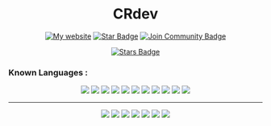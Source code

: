 <h1 align="center">CRdev</h1>
<div align="center">
<a href="https://www.cr-dev.io/"><img src="https://img.shields.io/static/v1?label=&labelColor=505050&message=my website&color=%230076D6&style=flat&logo=google-chrome&logoColor=%230076D6" alt="My website"/></a>
<a href = "https://replit.com/@CRdev"><img src="https://img.shields.io/badge/Repl.it-%230D101E.svg?style=for-the-badge&logo=replit&logoColor=white" alt="Star Badge"/></a>
<a href="https://discord.gg/hpab7EvJgy"><img src="https://img.shields.io/discord/809500320111525959.svg?style=flat&label=Join%20Community&color=7289DA" alt="Join Community Badge"/></a><br>

<a href="https://github.com/CR-crossplay/"><img src="https://img.shields.io/github/stars/CR-crossplay/ValheimMods" alt="Stars Badge"/></a>

</div>


### Known Languages :
<div align = "center">
<img src="https://img.shields.io/badge/Python-3776AB?style=for-the-badge&logo=python&logoColor=white"/>

<img src = "https://img.shields.io/badge/json-5E5C5C?style=for-the-badge&logo=json&logoColor=white"/>
<img src = "https://img.shields.io/badge/SQLite-07405E?style=for-the-badge&logo=sqlite&logoColor=white"/>

<img src = "https://img.shields.io/badge/C-00599C?style=for-the-badge&logo=c&logoColor=white"/>
<img src = "https://img.shields.io/badge/C%2B%2B-00599C?style=for-the-badge&logo=c%2B%2B&logoColor=white"/>
<img src = "https://img.shields.io/badge/C%23-239120?style=for-the-badge&logo=c-sharp&logoColor=white"/>
<img src = "https://img.shields.io/badge/Kotlin-0095D5?&style=for-the-badge&logo=kotlin&logoColor=white"/>

<img src = "https://img.shields.io/badge/HTML5-E34F26?style=for-the-badge&logo=html5&logoColor=white"/>
<img src = "https://img.shields.io/badge/CSS3-1572B6?style=for-the-badge&logo=css3&logoColor=white"/>
<img src = "https://img.shields.io/badge/JavaScript-F7DF1E?style=for-the-badge&logo=javascript&logoColor=black"/>
<img src = "https://img.shields.io/badge/-OCaml-orange"/>

<hr>
<img src="https://img.shields.io/badge/Numpy-777BB4?style=for-the-badge&logo=numpy&logoColor=white"/>
<img src = "https://img.shields.io/badge/Pandas-2C2D72?style=for-the-badge&logo=pandas&logoColor=white"/>
<img src = "https://img.shields.io/badge/PyTorch-EE4C2C?style=for-the-badge&logo=PyTorch&logoColor=white"/>
<img src = "https://img.shields.io/badge/TensorFlow-FF6F00?style=for-the-badge&logo=TensorFlow&logoColor=white"/>

<img src = "https://img.shields.io/badge/scikit_learn-F7931E?style=for-the-badge&logo=scikit-learn&logoColor=white"/>
<img src = "https://img.shields.io/badge/Keras-D00000?style=for-the-badge&logo=Keras&logoColor=white"/> 
<img src = "https://img.shields.io/badge/Django-092E20?style=for-the-badge&logo=django&logoColor=white"/>



</div>
